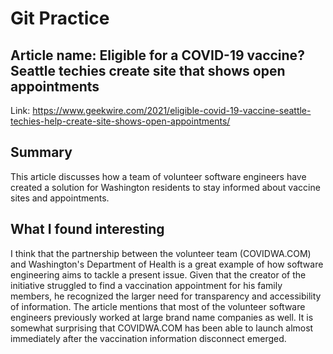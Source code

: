 # Git Practice


## Article name: Eligible for a COVID-19 vaccine? Seattle techies create site that shows open appointments
Link: https://www.geekwire.com/2021/eligible-covid-19-vaccine-seattle-techies-help-create-site-shows-open-appointments/

## Summary
This article discusses how a team of volunteer software engineers have created a solution for Washington residents to stay informed about vaccine sites and appointments.

## What I found interesting
I think that the partnership between the volunteer team (COVIDWA.COM) and Washington's Department of Health is a great example of how software engineering aims to tackle a present issue.  Given that the creator of the initiative struggled to find a vaccination appointment for his family members, he recognized the larger need for transparency and accessibility of information.  The article mentions that most of the volunteer software engineers previously worked at large brand name companies as well.  It is somewhat surprising that COVIDWA.COM has been able to launch almost immediately after the vaccination information disconnect emerged.